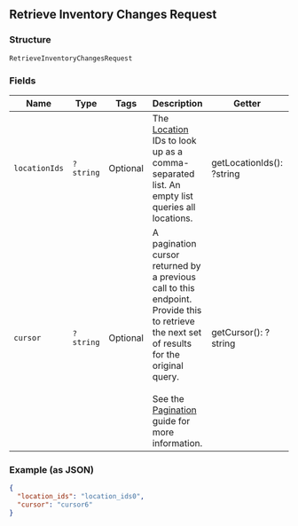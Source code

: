 ## Retrieve Inventory Changes Request

### Structure

`RetrieveInventoryChangesRequest`

### Fields

| Name | Type | Tags | Description | Getter | Setter |
|  --- | --- | --- | --- | --- | --- |
| `locationIds` | `?string` | Optional | The [Location](#type-location) IDs to look up as a comma-separated<br>list. An empty list queries all locations. | getLocationIds(): ?string | setLocationIds(?string locationIds): void |
| `cursor` | `?string` | Optional | A pagination cursor returned by a previous call to this endpoint.<br>Provide this to retrieve the next set of results for the original query.<br><br>See the [Pagination](https://developer.squareup.com/docs/working-with-apis/pagination) guide for more information. | getCursor(): ?string | setCursor(?string cursor): void |

### Example (as JSON)

```json
{
  "location_ids": "location_ids0",
  "cursor": "cursor6"
}
```

